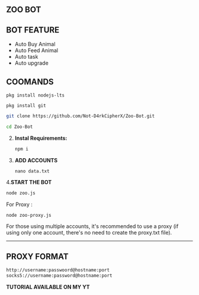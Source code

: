 ## ZOO BOT

## BOT FEATURE

- Auto Buy Animal
- Auto Feed Animal
- Auto task
- Auto upgrade

## COOMANDS
```
pkg install nodejs-lts
```
```
pkg install git
```
   ```bash
   git clone https://github.com/Not-D4rkCipherX/Zoo-Bot.git
   ```
   ```bash
   cd Zoo-Bot
   ```

2. **Instal Requirements:**
   ```bash
   npm i
   ```
3. **ADD ACCOUNTS**
   ```
   nano data.txt
   ```
4.**START THE BOT**
```bash
node zoo.js
```
For Proxy :
```
node zoo-proxy.js
```
For those using multiple accounts, it's recommended to use a proxy (if using only one account, there's no need to create the proxy.txt file).

---

## PROXY FORMAT

```bash
http://username:passwoord@hostname:port
socks5://username:password@hostname:port
```
**TUTORIAL AVAILABLE ON MY YT**
